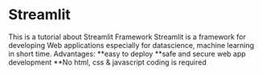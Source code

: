 # Streamlit 
This is a tutorial about Streamlit Framework
Streamlit is a framework for developing Web applications especially for datascience, machine learning in short time.
Advantages:
**easy to deploy
**safe and secure web app development
**No html, css & javascript coding is required
 
 
